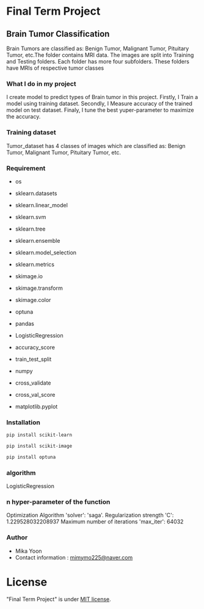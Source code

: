 # Final Term Project

## Brain Tumor Classification

Brain Tumors are classified as: Benign Tumor, Malignant Tumor, Pituitary Tumor, etc.The folder contains MRI data. The images are split into Training and Testing folders. Each folder has more four subfolders. These folders have MRIs of respective tumor classes

### What I do in my project
I create model to predict types of Brain tumor in this project.
Firstly, I Train a model using training dataset.
Secondly, I Measure accuracy of the trained model on test dataset.
Finaly, I tune the best yuper-parameter to maximize the accuracy.

### Training dataset

Tumor_dataset has 4 classes of images which are classified as: Benign Tumor, Malignant Tumor, Pituitary Tumor, etc.

### Requirement

* os

* sklearn.datasets

* sklearn.linear_model

* sklearn.svm

* sklearn.tree

* sklearn.ensemble

* sklearn.model_selection

* sklearn.metrics

* skimage.io

* skimage.transform

* skimage.color

* optuna

* pandas

* LogisticRegression

* accuracy_score 

* train_test_split

* numpy

* cross_validate

* cross_val_score

* matplotlib.pyplot

### Installation

```bash
pip install scikit-learn
```
```bash
pip install scikit-image
```
```bash
pip install optuna
```

### algorithm

LogisticRegression

### n hyper-parameter of the function

Optimization Algorithm
'solver': 'saga'.
Regularization strength
'C': 1.229528032208937 
Maximum number of iterations
'max_iter': 64032

### Author

* Mika Yoon
* Contact information : mimymo225@naver.com

# License

"Final Term Project" is under [MIT license](https://en.wikipedia.org/wiki/MIT_License).

